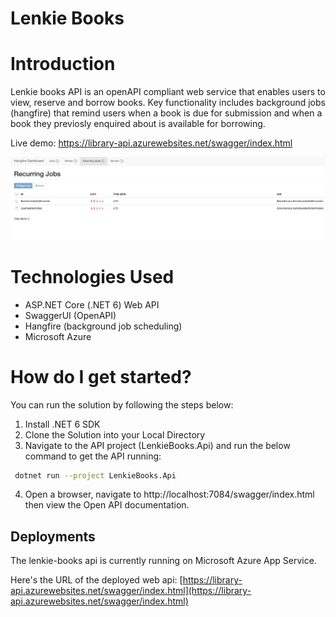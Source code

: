 # Lenkie Books
# Introduction

Lenkie books API is an openAPI compliant web service that enables users to view, reserve and borrow books.
Key functionality includes background jobs (hangfire) that remind users when a book is due for submission
and when a book they previosly enquired about is available for borrowing.

Live demo: https://library-api.azurewebsites.net/swagger/index.html

![Lenkie-Books-Api](assets/hangfire.png)

# Technologies Used

* ASP.NET Core (.NET 6) Web API  
* SwaggerUI (OpenAPI)
* Hangfire (background job scheduling)
* Microsoft Azure
   
# How do I get started?

You can run the solution by following the steps below:

1. Install .NET 6 SDK
2. Clone the Solution into your Local Directory
3. Navigate to the API project (LenkieBooks.Api) and run the below command to get the API running:

```sh
 dotnet run --project LenkieBooks.Api 
```

4. Open a browser, navigate to http://localhost:7084/swagger/index.html then view the Open API documentation. 
   
## Deployments

The lenkie-books api is currently running on Microsoft Azure App Service. 

Here's the URL of the deployed web api:
[https://library-api.azurewebsites.net/swagger/index.html](https://library-api.azurewebsites.net/swagger/index.html)